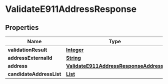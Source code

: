

# ValidateE911AddressResponse


## Properties

| Name | Type | Description | Notes |
|------------ | ------------- | ------------- | -------------|
|**validationResult** | [**Integer**](Integer.md) |  |  [optional] |
|**addressExternalId** | [**String**](String.md) |  |  [optional] |
|**address** | [**ValidateE911AddressResponseAddress**](ValidateE911AddressResponseAddress.md) |  |  [optional] |
|**candidateAddressList** | [**List**](List.md) |  |  [optional] |



